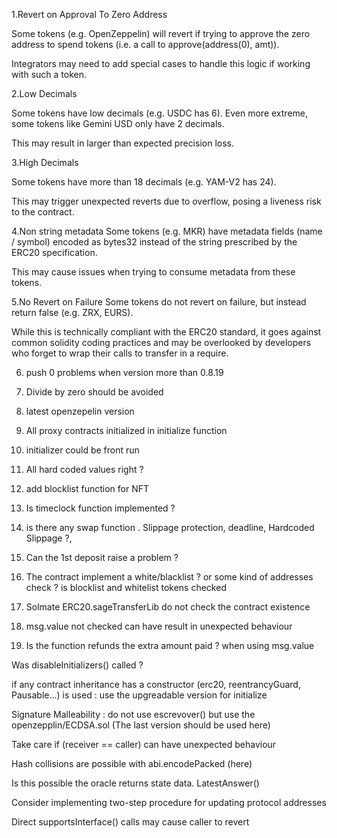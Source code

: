 1.Revert on Approval To Zero Address

Some tokens (e.g. OpenZeppelin) will revert if trying to approve the zero address to spend tokens (i.e. a call to approve(address(0), amt)).

Integrators may need to add special cases to handle this logic if working with such a token.

2.Low Decimals

Some tokens have low decimals (e.g. USDC has 6). Even more extreme, some tokens like Gemini USD only have 2 decimals.

This may result in larger than expected precision loss.

3.High Decimals

Some tokens have more than 18 decimals (e.g. YAM-V2 has 24).

This may trigger unexpected reverts due to overflow, posing a liveness risk to the contract.

4.Non string metadata
Some tokens (e.g. MKR) have metadata fields (name / symbol) encoded as bytes32 instead of the string prescribed by the ERC20 specification.

This may cause issues when trying to consume metadata from these tokens.

5.No Revert on Failure
Some tokens do not revert on failure, but instead return false (e.g. ZRX, EURS).

While this is technically compliant with the ERC20 standard, it goes against common solidity coding practices and may be overlooked by developers who forget to wrap their calls to transfer in a require.

6. push 0 problems when version more than 0.8.19

7. Divide by zero should be avoided 

8. latest openzepelin version 

9. All proxy contracts initialized in initialize function

10. initializer could be front run 

11) All hard coded values right ?

12. add blocklist function for NFT 

13) Is timeclock function implemented ?

14) is there any swap function . Slippage protection, deadline, Hardcoded Slippage ?, 

15. Can the 1st deposit raise a problem ?

16) The contract implement a white/blacklist ? or some kind of addresses check ? is blocklist and whitelist tokens checked

17) Solmate ERC20.sageTransferLib do not check the contract existence

18) msg.value not checked can have result in unexpected behaviour

19) Is the function refunds the extra amount paid ? when using msg.value 

Was disableInitializers() called ?

if any contract inheritance has a constructor (erc20, reentrancyGuard, Pausable…) is used : use the upgreadable version for initialize

Signature Malleability : do not use escrevover() but use the openzepplin/ECDSA.sol (The last version should be used here)

Take care if (receiver == caller) can have unexpected behaviour

Hash collisions are possible with abi.encodePacked (here)

Is this possible the oracle returns state data. LatestAnswer() 

Consider implementing two-step procedure for updating protocol addresses

Direct supportsInterface() calls may cause caller to revert



